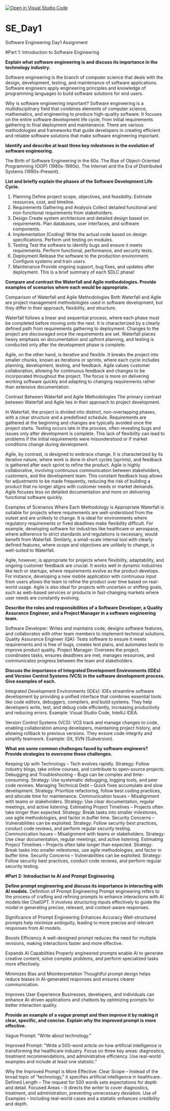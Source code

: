 [![Open in Visual Studio Code](https://classroom.github.com/assets/open-in-vscode-2e0aaae1b6195c2367325f4f02e2d04e9abb55f0b24a779b69b11b9e10269abc.svg)](https://classroom.github.com/online_ide?assignment_repo_id=18441774&assignment_repo_type=AssignmentRepo)
# SE_Day1
Software Engineering Day1 Assignment

#Part 1: Introduction to Software Engineering

**Explain what software engineering is and discuss its importance in the technology industry.**

Software engineering is the branch of computer science that deals with the design, development, testing, and maintenance of software applications. Software engineers apply engineering principles and knowledge of programming languages to build software solutions for end users.

Why is software engineering important?
Software engineering is a multidisciplinary field that combines elements of computer science, mathematics, and engineering to produce high-quality software.
It focuses on the entire software development life cycle, from initial requirements gathering to final deployment and maintenance.
There are various methodologies and frameworks that guide developers in creating efficient and reliable software solutions that make software engineering important.

**Identify and describe at least three key milestones in the evolution of software engineering.**

The Birth of Software Engineering in the 60s.
The Rise of Object-Oriented Programming (OOP) (1980s-1990s).
The Internet and the Era of Distributed Systems (1990s-Present).


**List and briefly explain the phases of the Software Development Life Cycle.**

1. Planning
Define project scope, objectives, and feasibility.
Estimate resources, cost, and timeline.
2. Requirements Gathering and Analysis
Collect detailed functional and non-functional requirements from stakeholders.
3. Design
Create system architecture and detailed design based on requirements.
Plan databases, user interfaces, and software components.
4. Implementation (Coding)
Write the actual code based on design specifications.
Perform unit testing on modules.
5. Testing
Test the software to identify bugs and ensure it meets requirements.
Perform functional, performance, and security tests.
6. Deployment
Release the software to the production environment.
Configure systems and train users.
7. Maintenance
Provide ongoing support, bug fixes, and updates after deployment.
This is a brief summary of each SDLC phase!


**Compare and contrast the Waterfall and Agile methodologies. Provide examples of scenarios where each would be appropriate.**

Comparison of Waterfall and Agile Methodologies
Both Waterfall and Agile are project management methodologies used in software development, but they differ in their approach, flexibility, and structure.

Waterfall follows a linear and sequential process, where each phase must be completed before moving onto the next. It is characterized by a clearly defined path from requirements gathering to deployment. Changes to the project are discouraged once the requirements are set. Waterfall places heavy emphasis on documentation and upfront planning, and testing is conducted only after the development phase is complete.

Agile, on the other hand, is iterative and flexible. It breaks the project into smaller chunks, known as iterations or sprints, where each cycle includes planning, development, testing, and feedback. Agile values customer collaboration, allowing for continuous feedback and changes to be incorporated throughout the project. The focus is more on delivering working software quickly and adapting to changing requirements rather than extensive documentation.

Contrast Between Waterfall and Agile Methodologies
The primary contrast between Waterfall and Agile lies in their approach to project development.

In Waterfall, the project is divided into distinct, non-overlapping phases, with a clear structure and a predefined schedule. Requirements are gathered at the beginning and changes are typically avoided once the project starts. Testing occurs late in the process, often revealing bugs and issues only after development is complete. This lack of flexibility can lead to problems if the initial requirements were misunderstood or if market conditions change during development.

Agile, by contrast, is designed to embrace change. It is characterized by its iterative nature, where work is done in short cycles (sprints), and feedback is gathered after each sprint to refine the product. Agile is highly collaborative, involving continuous communication between stakeholders, customers, and the development team. This constant feedback loop allows for adjustments to be made frequently, reducing the risk of building a product that no longer aligns with customer needs or market demands. Agile focuses less on detailed documentation and more on delivering functional software quickly.

Examples of Scenarios Where Each Methodology is Appropriate
Waterfall is suitable for projects where requirements are well-understood from the outset and are unlikely to change. It is ideal for environments where regulatory requirements or fixed deadlines make flexibility difficult. For example, developing software for industries like healthcare or aerospace, where adherence to strict standards and regulations is necessary, would benefit from Waterfall. Similarly, a small-scale internal tool with clearly defined features, where scope and objectives are unlikely to change, is well-suited to Waterfall.

Agile, however, is appropriate for projects where flexibility, adaptability, and ongoing customer feedback are crucial. It works well in dynamic industries like tech or startups, where requirements evolve as the product develops. For instance, developing a new mobile application with continuous input from users allows the team to refine the product over time based on real-world usage. Agile is also ideal for projects with uncertain or shifting goals, such as web-based services or products in fast-changing markets where user needs are constantly evolving.


**Describe the roles and responsibilities of a Software Developer, a Quality Assurance Engineer, and a Project Manager in a software engineering team.**

Software Developer: Writes and maintains code, designs software features, and collaborates with other team members to implement technical solutions.
Quality Assurance Engineer (QA): Tests software to ensure it meets requirements and is free of bugs, creates test plans, and automates tests to improve product quality.
Project Manager: Oversees the project, coordinates tasks, ensures deadlines are met, manages resources, and communicates progress between the team and stakeholders.

**Discuss the importance of Integrated Development Environments (IDEs) and Version Control Systems (VCS) in the software development process. Give examples of each.**

Integrated Development Environments (IDEs):
IDEs streamline software development by providing a unified interface that combines essential tools like code editors, debuggers, compilers, and build systems. They help developers write, test, and debug code efficiently, increasing productivity and reducing errors.
Example: Visual Studio Code, IntelliJ IDEA.

Version Control Systems (VCS):
VCS track and manage changes to code, enabling collaboration among developers, maintaining project history, and allowing rollback to previous versions. They ensure code integrity and simplify teamwork.
Example: Git, SVN (Subversion).


**What are some common challenges faced by software engineers? Provide strategies to overcome these challenges.**

Keeping Up with Technology – Tech evolves rapidly.
Strategy: Follow industry blogs, take online courses, and contribute to open-source projects.
Debugging and Troubleshooting – Bugs can be complex and time-consuming.
Strategy: Use systematic debugging, logging tools, and peer code reviews.
Managing Technical Debt – Quick fixes accumulate and slow development.
Strategy: Prioritize refactoring, follow best coding practices, and allocate time for maintenance.
Communication Issues – Misalignment with teams or stakeholders.
Strategy: Use clear documentation, regular meetings, and active listening.
Estimating Project Timelines – Projects often take longer than expected.
Strategy: Break tasks into smaller milestones, use agile methodologies, and factor in buffer time.
Security Concerns – Vulnerabilities can be exploited.
Strategy: Follow security best practices, conduct code reviews, and perform regular security testing.
Communication Issues – Misalignment with teams or stakeholders.
Strategy: Use clear documentation, regular meetings, and active listening.
Estimating Project Timelines – Projects often take longer than expected.
Strategy: Break tasks into smaller milestones, use agile methodologies, and factor in buffer time.
Security Concerns – Vulnerabilities can be exploited.
Strategy: Follow security best practices, conduct code reviews, and perform regular security testing.


**#Part 2: Introduction to AI and Prompt Engineering**


**Define prompt engineering and discuss its importance in interacting with AI models.**
Definition of Prompt Engineering
Prompt engineering refers to the process of crafting and refining prompts to enhance interactions with AI models like ChatGPT. It involves structuring inputs effectively to guide the model in generating precise, relevant, and context-aware responses.

Significance of Prompt Engineering
Enhances Accuracy
Well-structured prompts help minimize ambiguity, leading to more precise and relevant responses from AI models.

Boosts Efficiency
A well-designed prompt reduces the need for multiple revisions, making interactions faster and more effective.

Expands AI Capabilities
Properly engineered prompts enable AI to generate creative content, solve complex problems, and perform specialized tasks more effectively.

Minimizes Bias and Misinterpretation
Thoughtful prompt design helps reduce biases in AI-generated responses and ensures clearer communication.

Improves User Experience
Businesses, developers, and individuals can enhance AI-driven applications and chatbots by optimizing prompts for better interaction quality.

**Provide an example of a vague prompt and then improve it by making it clear, specific, and concise. Explain why the improved prompt is more effective.**

Vague Prompt:
"Write about technology."

Improved Prompt:
"Write a 500-word article on how artificial intelligence is transforming the healthcare industry. Focus on three key areas: diagnostics, treatment recommendations, and administrative efficiency. Use real-world examples and include at least one statistic."

Why the Improved Prompt is More Effective:
Clear Scope – Instead of the broad topic of "technology," it specifies artificial intelligence in healthcare.
Defined Length – The request for 500 words sets expectations for depth and detail.
Focused Areas – It directs the writer to cover diagnostics, treatment, and administration, preventing unnecessary deviation.
Use of Examples – Including real-world cases and a statistic enhances credibility and depth.
